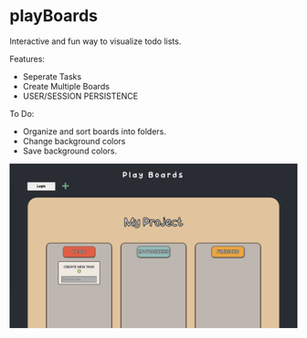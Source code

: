 # playBoards

Interactive and fun way to visualize todo lists.

Features:
* Seperate Tasks 
* Create Multiple Boards
* USER/SESSION PERSISTENCE

To Do:

* Organize and sort boards into folders.
* Change background colors
* Save background colors.

![README](README.png)


